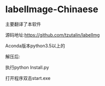 # labelImage-Chinaese
主要翻译了本软件

源码地址:https://github.com/tzutalin/labelImg

Aconda版本python3.5以上的

解压后:

执行python Install.py

打开程序双击start.exe
